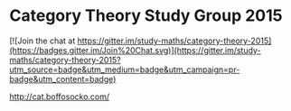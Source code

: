 Category Theory Study Group 2015
================================

[![Join the chat at https://gitter.im/study-maths/category-theory-2015](https://badges.gitter.im/Join%20Chat.svg)](https://gitter.im/study-maths/category-theory-2015?utm_source=badge&utm_medium=badge&utm_campaign=pr-badge&utm_content=badge)

<http://cat.boffosocko.com/>
